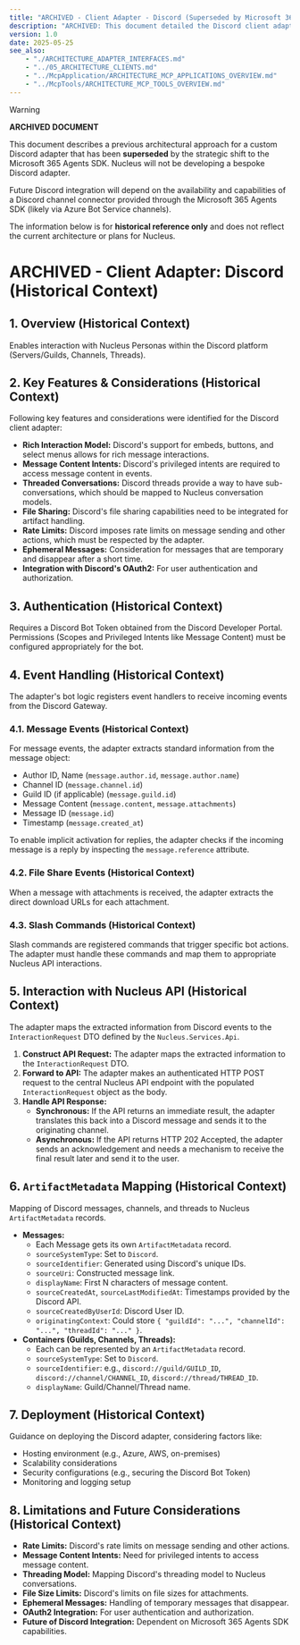 ```yaml
---
title: "ARCHIVED - Client Adapter - Discord (Superseded by Microsoft 365 Agents SDK Strategy)"
description: "ARCHIVED: This document detailed the Discord client adapter. Nucleus will now rely on the Microsoft 365 Agents SDK for channel integrations. Discord integration is pending M365 SDK channel support. Retained for historical context."
version: 1.0
date: 2025-05-25
see_also:
    - "./ARCHITECTURE_ADAPTER_INTERFACES.md"
    - "../05_ARCHITECTURE_CLIENTS.md"
    - "../McpApplication/ARCHITECTURE_MCP_APPLICATIONS_OVERVIEW.md"
    - "../McpTools/ARCHITECTURE_MCP_TOOLS_OVERVIEW.md"
---
```


> [!WARNING]
> **ARCHIVED DOCUMENT**
>
> This document describes a previous architectural approach for a custom Discord adapter that has been **superseded** by the strategic shift to the Microsoft 365 Agents SDK. Nucleus will not be developing a bespoke Discord adapter.
>
> Future Discord integration will depend on the availability and capabilities of a Discord channel connector provided through the Microsoft 365 Agents SDK (likely via Azure Bot Service channels).
>
> The information below is for **historical reference only** and does not reflect the current architecture or plans for Nucleus.

# ARCHIVED - Client Adapter: Discord (Historical Context)


## 1. Overview (Historical Context)

Enables interaction with Nucleus Personas within the Discord platform (Servers/Guilds, Channels, Threads).


## 2. Key Features & Considerations (Historical Context)

Following key features and considerations were identified for the Discord client adapter:

*   **Rich Interaction Model:** Discord's support for embeds, buttons, and select menus allows for rich message interactions.
*   **Message Content Intents:** Discord's privileged intents are required to access message content in events.
*   **Threaded Conversations:** Discord threads provide a way to have sub-conversations, which should be mapped to Nucleus conversation models.
*   **File Sharing:** Discord's file sharing capabilities need to be integrated for artifact handling.
*   **Rate Limits:** Discord imposes rate limits on message sending and other actions, which must be respected by the adapter.
*   **Ephemeral Messages:** Consideration for messages that are temporary and disappear after a short time.
*   **Integration with Discord's OAuth2:** For user authentication and authorization.


## 3. Authentication (Historical Context)

Requires a Discord Bot Token obtained from the Discord Developer Portal. Permissions (Scopes and Privileged Intents like Message Content) must be configured appropriately for the bot.


## 4. Event Handling (Historical Context)

The adapter's bot logic registers event handlers to receive incoming events from the Discord Gateway.

### 4.1. Message Events (Historical Context)

For message events, the adapter extracts standard information from the message object:

*   Author ID, Name (`message.author.id`, `message.author.name`)
*   Channel ID (`message.channel.id`)
*   Guild ID (if applicable) (`message.guild.id`)
*   Message Content (`message.content`, `message.attachments`)
*   Message ID (`message.id`)
*   Timestamp (`message.created_at`)

To enable implicit activation for replies, the adapter checks if the incoming message is a reply by inspecting the `message.reference` attribute.


### 4.2. File Share Events (Historical Context)

When a message with attachments is received, the adapter extracts the direct download URLs for each attachment.


### 4.3. Slash Commands (Historical Context)

Slash commands are registered commands that trigger specific bot actions. The adapter must handle these commands and map them to appropriate Nucleus API interactions.


## 5. Interaction with Nucleus API (Historical Context)

The adapter maps the extracted information from Discord events to the `InteractionRequest` DTO defined by the `Nucleus.Services.Api`.

1.  **Construct API Request:** The adapter maps the extracted information to the `InteractionRequest` DTO.
2.  **Forward to API:** The adapter makes an authenticated HTTP POST request to the central Nucleus API endpoint with the populated `InteractionRequest` object as the body.
3.  **Handle API Response:**
    *   **Synchronous:** If the API returns an immediate result, the adapter translates this back into a Discord message and sends it to the originating channel.
    *   **Asynchronous:** If the API returns HTTP 202 Accepted, the adapter sends an acknowledgement and needs a mechanism to receive the final result later and send it to the user.


## 6. `ArtifactMetadata` Mapping (Historical Context)

Mapping of Discord messages, channels, and threads to Nucleus `ArtifactMetadata` records.

*   **Messages:**
    *   Each Message gets its own `ArtifactMetadata` record.
    *   `sourceSystemType`: Set to `Discord`.
    *   `sourceIdentifier`: Generated using Discord's unique IDs.
    *   `sourceUri`: Constructed message link.
    *   `displayName`: First N characters of message content.
    *   `sourceCreatedAt`, `sourceLastModifiedAt`: Timestamps provided by the Discord API.
    *   `sourceCreatedByUserId`: Discord User ID.
    *   `originatingContext`: Could store `{ "guildId": "...", "channelId": "...", "threadId": "..." }`.
*   **Containers (Guilds, Channels, Threads):**
    *   Each can be represented by an `ArtifactMetadata` record.
    *   `sourceSystemType`: Set to `Discord`.
    *   `sourceIdentifier`: e.g., `discord://guild/GUILD_ID`, `discord://channel/CHANNEL_ID`, `discord://thread/THREAD_ID`.
    *   `displayName`: Guild/Channel/Thread name.


## 7. Deployment (Historical Context)

Guidance on deploying the Discord adapter, considering factors like:

*   Hosting environment (e.g., Azure, AWS, on-premises)
*   Scalability considerations
*   Security configurations (e.g., securing the Discord Bot Token)
*   Monitoring and logging setup


## 8. Limitations and Future Considerations (Historical Context)

*   **Rate Limits:** Discord's rate limits on message sending and other actions.
*   **Message Content Intents:** Need for privileged intents to access message content.
*   **Threading Model:** Mapping Discord's threading model to Nucleus conversations.
*   **File Size Limits:** Discord's limits on file sizes for attachments.
*   **Ephemeral Messages:** Handling of temporary messages that disappear.
*   **OAuth2 Integration:** For user authentication and authorization.
*   **Future of Discord Integration:** Dependent on Microsoft 365 Agents SDK capabilities.
